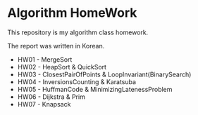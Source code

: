 
Algorithm HomeWork
=


This repository is my algorithm class homework.

The report was written in Korean.

* HW01 - MergeSort
* HW02 - HeapSort & QuickSort
* HW03 - ClosestPairOfPoints & LoopInvariant(BinarySearch)
* HW04 - InversionsCounting & Karatsuba
* HW05 - HuffmanCode & MinimizingLatenessProblem
* HW06 - Dijkstra & Prim
* HW07 - Knapsack